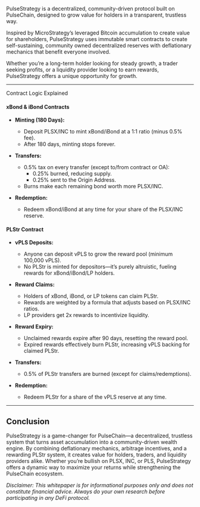 PulseStrategy is a decentralized, community-driven protocol built on PulseChain, designed to grow value for holders in a transparent, trustless way. 

Inspired by MicroStrategy’s leveraged Bitcoin accumulation to create value for shareholders, PulseStrategy uses immutable smart contracts to create self-sustaining, community owned decentralized reserves with deflationary mechanics that benefit everyone involved. 

Whether you’re a long-term holder looking for steady growth, a trader seeking profits, or a liquidity provider looking to earn rewards, PulseStrategy offers a unique opportunity for growth.  


---


Contract Logic Explained

#### xBond & iBond Contracts

- **Minting (180 Days):**  
  - Deposit PLSX/INC to mint xBond/iBond at a 1:1 ratio (minus 0.5% fee).  
  - After 180 days, minting stops forever. 
 
- **Transfers:**  
  - 0.5% tax on every transfer (except to/from contract or OA):  
    - 0.25% burned, reducing supply.  
    - 0.25% sent to the Origin Address.  
  - Burns make each remaining bond worth more PLSX/INC.  

- **Redemption:**  
  - Redeem xBond/iBond at any time for your share of the PLSX/INC reserve.  


#### PLStr Contract

- **vPLS Deposits:**  
  - Anyone can deposit vPLS to grow the reward pool (minimum 100,000 vPLS).  
  - No PLStr is minted for depositors—it’s purely altruistic, fueling rewards for xBond/iBond/LP holders. 
 
- **Reward Claims:**  
  - Holders of xBond, iBond, or LP tokens can claim PLStr.  
  - Rewards are weighted by a formula that adjusts based on PLSX/INC ratios.  
  - LP providers get 2x rewards to incentivize liquidity.  

- **Reward Expiry:**  
  - Unclaimed rewards expire after 90 days, resetting the reward pool.  
  - Expired rewards effectively burn PLStr, increasing vPLS backing for claimed PLStr.  

- **Transfers:**  
  - 0.5% of PLStr transfers are burned (except for claims/redemptions).  

- **Redemption:**  
  - Redeem PLStr for a share of the vPLS reserve at any time.  


---


## Conclusion

PulseStrategy is a game-changer for PulseChain—a decentralized, trustless system that turns asset accumulation into a community-driven wealth engine. By combining deflationary mechanics, arbitrage incentives, and a rewarding PLStr system, it creates value for holders, traders, and liquidity providers alike. Whether you’re bullish on PLSX, INC, or PLS, PulseStrategy offers a dynamic way to maximize your returns while strengthening the PulseChain ecosystem.  


*Disclaimer: This whitepaper is for informational purposes only and does not constitute financial advice. Always do your own research before participating in any DeFi protocol.*
